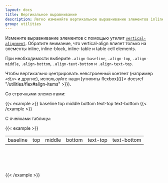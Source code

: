 ```yaml
---
layout: docs
title: Вертикальное выравнивание
description: Легко изменяйте вертикальное выравнивание элементов inline, inline-block, inline-table и table cell.
group: utilities
---
```


Измените выравнивание элементов с помощью утилит [`vertical-alignment`](https://developer.mozilla.org/en-US/docs/Web/CSS/vertical-align). Обратите внимание, что vertical-align влияет только на элементы inline, inline-block, inline-table и table cell elements.

При необходимости выберите `.align-baseline`, `.align-top`, `.align-middle`, `.align-bottom`, `.align-text-bottom` и `.align-text-top`.

Чтобы вертикально центрировать невстроенный контент (например `<div>` и другие), используйте наши [утилиты flexbox]({{< docsref "/utilities/flex#align-items" >}}).

Со строчными элементами:

{{< example >}}
<span class="align-baseline">baseline</span>
<span class="align-top">top</span>
<span class="align-middle">middle</span>
<span class="align-bottom">bottom</span>
<span class="align-text-top">text-top</span>
<span class="align-text-bottom">text-bottom</span>
{{< /example >}}

С ячейками таблицы:

{{< example >}}
<table style="height: 100px;">
  <tbody>
    <tr>
      <td class="align-baseline">baseline</td>
      <td class="align-top">top</td>
      <td class="align-middle">middle</td>
      <td class="align-bottom">bottom</td>
      <td class="align-text-top">text-top</td>
      <td class="align-text-bottom">text-bottom</td>
    </tr>
  </tbody>
</table>
{{< /example >}}
